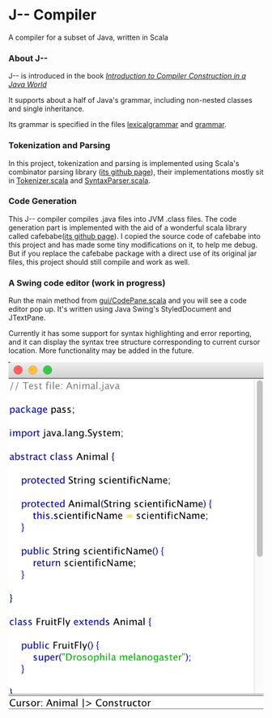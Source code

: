 # J-- Compiler

A compiler for a subset of Java, written in Scala

### About J--

J-- is introduced in the book [*Introduction to Compiler Construction in a Java World*](http://www.cs.umb.edu/j--/index.html)

It supports about a half of Java's grammar, including non-nested classes and single inheritance.

Its grammar is specified in the files [lexicalgrammar](lexicalgrammar) and [grammar](grammar).
 
### Tokenization and Parsing

In this project, tokenization and parsing is implemented using Scala's combinator parsing library ([its 
github page](https://github.com/scala/scala-parser-combinators)), 
their implementations mostly sit in [Tokenizer.scala](src/main/scala/jmms/Tokenizer.scala) and [SyntaxParser.scala](src/main/scala/jmms/SyntaxParser.scala).


### Code Generation

This J-- compiler compiles .java files into JVM .class files. The code generation part is implemented with the aid of a wonderful
scala library called cafebabe([its github page](https://github.com/psuter/cafebabe)). I copied the source code of cafebabe 
into this project and has made some tiny modifications on it, to help me debug. But if you replace the cafebabe package with 
a direct use of its original jar files, this project should still compile and work as well.

### A Swing code editor (work in progress)

Run the main method from [gui/CodePane.scala](src/main/scala/gui/CodePane.scala) and you will see a code editor pop up.
It's written using Java Swing's StyledDocument and JTextPane.

Currently it has some support for syntax highlighting and error reporting, and it can display the syntax tree structure corresponding 
to current cursor location. More functionality may be added in the future. 

![Code editor](images/code_editor.png)

